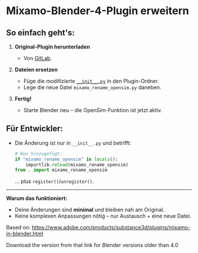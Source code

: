 # **Mixamo-Blender-4-Plugin erweitern**  

## **So einfach geht's:**  

1. **Original-Plugin herunterladen**  
   - Von [GitLab](https://gitlab.com/x190/mixamo_blender4).  

2. **Dateien ersetzen**  
   - Füge die modifizierte [`__init__.py`](#) in den Plugin-Ordner.  
   - Lege die neue Datei `mixamo_rename_opensim.py` daneben.  

3. **Fertig!**  
   - Starte Blender neu – die OpenSim-Funktion ist jetzt aktiv.  

## **Für Entwickler:**  

- Die Änderung ist nur in `__init__.py` und betrifft:  

  ```python
  # Neu hinzugefügt:
  if "mixamo_rename_opensim" in locals():
      importlib.reload(mixamo_rename_opensim)
  from . import mixamo_rename_opensim
  ```

  ... plus `register()`/`unregister()`.  

---

**Warum das funktioniert:**  

- Deine Änderungen sind **minimal** und bleiben nah am Original.  
- Keine komplexen Anpassungen nötig – nur Austausch + eine neue Datei.


Based on: https://www.adobe.com/products/substance3d/plugins/mixamo-in-blender.html

Download the version from that link for Blender versions older than 4.0

